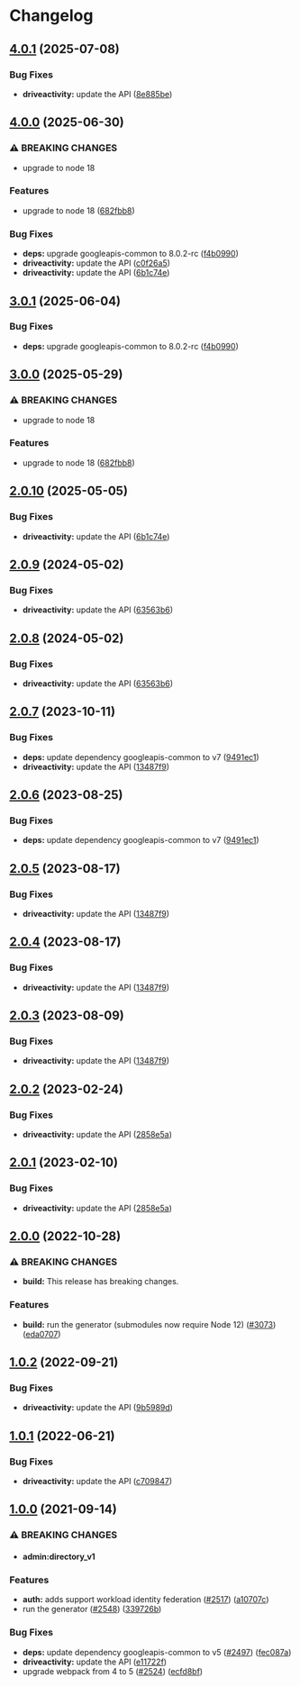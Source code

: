 # Changelog

## [4.0.1](https://github.com/googleapis/google-api-nodejs-client/compare/driveactivity-v4.0.0...driveactivity-v4.0.1) (2025-07-08)


### Bug Fixes

* **driveactivity:** update the API ([8e885be](https://github.com/googleapis/google-api-nodejs-client/commit/8e885befbfde863ac32cd9af04698e11ff8b005b))

## [4.0.0](https://github.com/googleapis/google-api-nodejs-client/compare/driveactivity-v3.0.1...driveactivity-v4.0.0) (2025-06-30)


### ⚠ BREAKING CHANGES

* upgrade to node 18

### Features

* upgrade to node 18 ([682fbb8](https://github.com/googleapis/google-api-nodejs-client/commit/682fbb869189ae92b3e9a194d37d0548af0c1f92))


### Bug Fixes

* **deps:** upgrade googleapis-common to 8.0.2-rc ([f4b0990](https://github.com/googleapis/google-api-nodejs-client/commit/f4b099071040cfbcfe4a2e7d487d45ee93b369e0))
* **driveactivity:** update the API ([c0f26a5](https://github.com/googleapis/google-api-nodejs-client/commit/c0f26a594f731286ac34b54c2ed36938fb285e94))
* **driveactivity:** update the API ([6b1c74e](https://github.com/googleapis/google-api-nodejs-client/commit/6b1c74ecb1d885dcd15b6aa907e6057c246714b9))

## [3.0.1](https://github.com/googleapis/google-api-nodejs-client/compare/driveactivity-v3.0.0...driveactivity-v3.0.1) (2025-06-04)


### Bug Fixes

* **deps:** upgrade googleapis-common to 8.0.2-rc ([f4b0990](https://github.com/googleapis/google-api-nodejs-client/commit/f4b099071040cfbcfe4a2e7d487d45ee93b369e0))

## [3.0.0](https://github.com/googleapis/google-api-nodejs-client/compare/driveactivity-v2.0.10...driveactivity-v3.0.0) (2025-05-29)


### ⚠ BREAKING CHANGES

* upgrade to node 18

### Features

* upgrade to node 18 ([682fbb8](https://github.com/googleapis/google-api-nodejs-client/commit/682fbb869189ae92b3e9a194d37d0548af0c1f92))

## [2.0.10](https://github.com/googleapis/google-api-nodejs-client/compare/driveactivity-v2.0.9...driveactivity-v2.0.10) (2025-05-05)


### Bug Fixes

* **driveactivity:** update the API ([6b1c74e](https://github.com/googleapis/google-api-nodejs-client/commit/6b1c74ecb1d885dcd15b6aa907e6057c246714b9))

## [2.0.9](https://github.com/googleapis/google-api-nodejs-client/compare/driveactivity-v2.0.8...driveactivity-v2.0.9) (2024-05-02)


### Bug Fixes

* **driveactivity:** update the API ([63563b6](https://github.com/googleapis/google-api-nodejs-client/commit/63563b6d89ccdb8a778089c48a649d212ae41187))

## [2.0.8](https://github.com/googleapis/google-api-nodejs-client/compare/driveactivity-v2.0.7...driveactivity-v2.0.8) (2024-05-02)


### Bug Fixes

* **driveactivity:** update the API ([63563b6](https://github.com/googleapis/google-api-nodejs-client/commit/63563b6d89ccdb8a778089c48a649d212ae41187))

## [2.0.7](https://github.com/googleapis/google-api-nodejs-client/compare/driveactivity-v2.0.6...driveactivity-v2.0.7) (2023-10-11)


### Bug Fixes

* **deps:** update dependency googleapis-common to v7 ([9491ec1](https://github.com/googleapis/google-api-nodejs-client/commit/9491ec1cdc3c413e7d73edcfcd59cf5c28a7c855))
* **driveactivity:** update the API ([13487f9](https://github.com/googleapis/google-api-nodejs-client/commit/13487f9ce25509112a298ae74cdfb9c590ff7d53))

## [2.0.6](https://github.com/googleapis/google-api-nodejs-client/compare/driveactivity-v2.0.5...driveactivity-v2.0.6) (2023-08-25)


### Bug Fixes

* **deps:** update dependency googleapis-common to v7 ([9491ec1](https://github.com/googleapis/google-api-nodejs-client/commit/9491ec1cdc3c413e7d73edcfcd59cf5c28a7c855))

## [2.0.5](https://github.com/googleapis/google-api-nodejs-client/compare/driveactivity-v2.0.4...driveactivity-v2.0.5) (2023-08-17)


### Bug Fixes

* **driveactivity:** update the API ([13487f9](https://github.com/googleapis/google-api-nodejs-client/commit/13487f9ce25509112a298ae74cdfb9c590ff7d53))

## [2.0.4](https://github.com/googleapis/google-api-nodejs-client/compare/driveactivity-v2.0.3...driveactivity-v2.0.4) (2023-08-17)


### Bug Fixes

* **driveactivity:** update the API ([13487f9](https://github.com/googleapis/google-api-nodejs-client/commit/13487f9ce25509112a298ae74cdfb9c590ff7d53))

## [2.0.3](https://github.com/googleapis/google-api-nodejs-client/compare/driveactivity-v2.0.2...driveactivity-v2.0.3) (2023-08-09)


### Bug Fixes

* **driveactivity:** update the API ([13487f9](https://github.com/googleapis/google-api-nodejs-client/commit/13487f9ce25509112a298ae74cdfb9c590ff7d53))

## [2.0.2](https://github.com/googleapis/google-api-nodejs-client/compare/driveactivity-v2.0.1...driveactivity-v2.0.2) (2023-02-24)


### Bug Fixes

* **driveactivity:** update the API ([2858e5a](https://github.com/googleapis/google-api-nodejs-client/commit/2858e5ae7cbfd159230e060de0034221a418ac16))

## [2.0.1](https://github.com/googleapis/google-api-nodejs-client/compare/driveactivity-v2.0.0...driveactivity-v2.0.1) (2023-02-10)


### Bug Fixes

* **driveactivity:** update the API ([2858e5a](https://github.com/googleapis/google-api-nodejs-client/commit/2858e5ae7cbfd159230e060de0034221a418ac16))

## [2.0.0](https://github.com/googleapis/google-api-nodejs-client/compare/driveactivity-v1.0.2...driveactivity-v2.0.0) (2022-10-28)


### ⚠ BREAKING CHANGES

* **build:** This release has breaking changes.

### Features

* **build:** run the generator (submodules now require Node 12) ([#3073](https://github.com/googleapis/google-api-nodejs-client/issues/3073)) ([eda0707](https://github.com/googleapis/google-api-nodejs-client/commit/eda07079dadab46a80b6f9ede618f4f43030169e))

## [1.0.2](https://github.com/googleapis/google-api-nodejs-client/compare/driveactivity-v1.0.1...driveactivity-v1.0.2) (2022-09-21)


### Bug Fixes

* **driveactivity:** update the API ([9b5989d](https://github.com/googleapis/google-api-nodejs-client/commit/9b5989d7eefd4222244df0113072e73df9c2d163))

## [1.0.1](https://github.com/googleapis/google-api-nodejs-client/compare/driveactivity-v1.0.0...driveactivity-v1.0.1) (2022-06-21)


### Bug Fixes

* **driveactivity:** update the API ([c709847](https://github.com/googleapis/google-api-nodejs-client/commit/c709847460263000fe5139b4c2de2aa4f4f70fa3))

## [1.0.0](https://www.github.com/googleapis/google-api-nodejs-client/compare/driveactivity-v0.1.0...driveactivity-v1.0.0) (2021-09-14)


### ⚠ BREAKING CHANGES

* #### admin:directory_v1

### Features

* **auth:** adds support workload identity federation ([#2517](https://www.github.com/googleapis/google-api-nodejs-client/issues/2517)) ([a10707c](https://www.github.com/googleapis/google-api-nodejs-client/commit/a10707c477759e7c9ef6360a2fe800856fb600c1))
* run the generator ([#2548](https://www.github.com/googleapis/google-api-nodejs-client/issues/2548)) ([339726b](https://www.github.com/googleapis/google-api-nodejs-client/commit/339726b5310e7ea5437e15642cb899c215127f8f))


### Bug Fixes

* **deps:** update dependency googleapis-common to v5 ([#2497](https://www.github.com/googleapis/google-api-nodejs-client/issues/2497)) ([fec087a](https://www.github.com/googleapis/google-api-nodejs-client/commit/fec087abcf3d994dd41c3ffa0a0c12b1f9f09dae))
* **driveactivity:** update the API ([e11722f](https://www.github.com/googleapis/google-api-nodejs-client/commit/e11722f5506b59371d66b37c0e25bf11a4c11de5))
* upgrade webpack from 4 to 5  ([#2524](https://www.github.com/googleapis/google-api-nodejs-client/issues/2524)) ([ecfd8bf](https://www.github.com/googleapis/google-api-nodejs-client/commit/ecfd8bfcd06e1beabff7ec9a8c4000222379eb8d))
